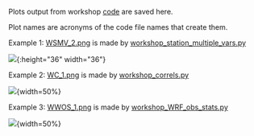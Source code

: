 Plots output from workshop [code](https://github.com/ellendyer/python_workshop/tree/main/code) are saved here.

Plot names are acronyms of the code file names that create them.

Example 1: [WSMV_2.png](https://github.com/ellendyer/python_workshop/blob/main/plots/WSMV_2.png) is made by [workshop_station_multiple_vars.py](https://github.com/ellendyer/python_workshop/blob/main/code/workshop_station_multiple_vars.py)

![](https://github.com/ellendyer/python_workshop/blob/main/plots/WSMV_2.png){:height="36" width="36"}

Example 2: [WC_1.png](https://github.com/ellendyer/python_workshop/blob/main/plots/WC_1.png) is made by [workshop_correls.py](https://github.com/ellendyer/python_workshop/blob/main/code/workshop_correls.py)

![](https://github.com/ellendyer/python_workshop/blob/main/plots/WC_1.png){width=50%}

Example 3: [WWOS_1.png](https://github.com/ellendyer/python_workshop/blob/main/plots/WWOS_1.png) is made by [workshop_WRF_obs_stats.py](https://github.com/ellendyer/python_workshop/blob/main/code/workshop_WRF_obs_stats.py)

![](https://github.com/ellendyer/python_workshop/blob/main/plots/WWOS_1.png){width=50%}
